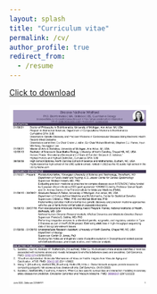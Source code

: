 ```yaml
---
layout: splash
title: "Curriculum vitae"
permalink: /cv/
author_profile: true
redirect_from:
  - /resume
---
```


[Click to download](https://github.com/bnwolford/bnwolford.github.io/raw/master/files/BW_CV_Sept_2023.pdf)   

<a href="https://github.com/bnwolford/bnwolford.github.io/raw/master/files/BW_CV_Sept_2023.pdf" download="BW_CV_Sept_2023.pdf"><img src="../images/BW_CV_Sept_2023_pg1.jpg" height="50%" width="50%"></a>


